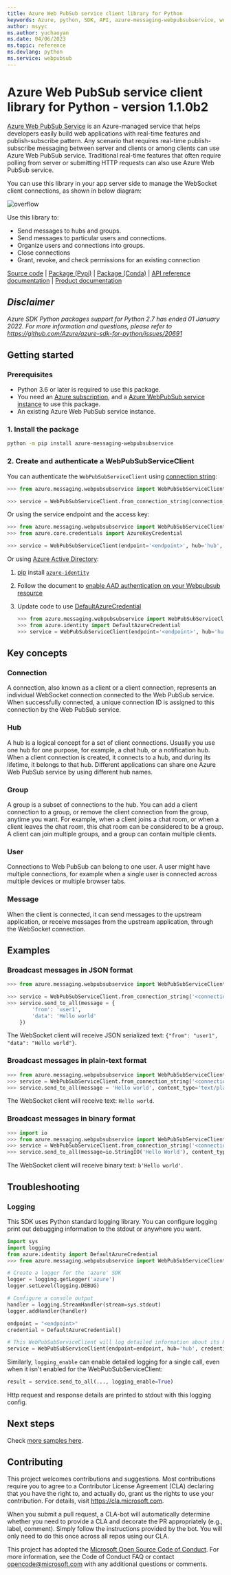```yaml
---
title: Azure Web PubSub service client library for Python
keywords: Azure, python, SDK, API, azure-messaging-webpubsubservice, webpubsub
author: msyyc
ms.author: yuchaoyan
ms.date: 04/06/2023
ms.topic: reference
ms.devlang: python
ms.service: webpubsub
---
```

# Azure Web PubSub service client library for Python - version 1.1.0b2 


[Azure Web PubSub Service](https://aka.ms/awps/doc) is an Azure-managed service that helps developers easily build web applications with real-time features and publish-subscribe pattern. Any scenario that requires real-time publish-subscribe messaging between server and clients or among clients can use Azure Web PubSub service. Traditional real-time features that often require polling from server or submitting HTTP requests can also use Azure Web PubSub service.

You can use this library in your app server side to manage the WebSocket client connections, as shown in below diagram:

![overflow](https://user-images.githubusercontent.com/668244/140014067-25a00959-04dc-47e8-ac25-6957bd0a71ce.png)

Use this library to:
- Send messages to hubs and groups.
- Send messages to particular users and connections.
- Organize users and connections into groups.
- Close connections
- Grant, revoke, and check permissions for an existing connection

[Source code](https://github.com/Azure/azure-sdk-for-python/blob/main/sdk/webpubsub/azure-messaging-webpubsubservice)
| [Package (Pypi)][package]
| [Package (Conda)](https://anaconda.org/microsoft/azure-messaging-webpubsubservice)
| [API reference documentation](https://aka.ms/awps/sdk/python)
| [Product documentation][webpubsubservice_docs]

## _Disclaimer_

_Azure SDK Python packages support for Python 2.7 has ended 01 January 2022. For more information and questions, please refer to https://github.com/Azure/azure-sdk-for-python/issues/20691_

## Getting started

### Prerequisites

- Python 3.6 or later is required to use this package.
- You need an [Azure subscription][azure_sub], and a [Azure WebPubSub service instance][webpubsubservice_docs] to use this package.
- An existing Azure Web PubSub service instance.

### 1. Install the package

```bash
python -m pip install azure-messaging-webpubsubservice
```

### 2. Create and authenticate a WebPubSubServiceClient

You can authenticate the `WebPubSubServiceClient` using [connection string][connection_string]:

```python
>>> from azure.messaging.webpubsubservice import WebPubSubServiceClient

>>> service = WebPubSubServiceClient.from_connection_string(connection_string='<connection_string>', hub='hub')
```

Or using the service endpoint and the access key:

```python
>>> from azure.messaging.webpubsubservice import WebPubSubServiceClient
>>> from azure.core.credentials import AzureKeyCredential

>>> service = WebPubSubServiceClient(endpoint='<endpoint>', hub='hub', credential=AzureKeyCredential("<access_key>"))
```

Or using [Azure Active Directory][aad_doc]:
1. [pip][pip] install [`azure-identity`][azure_identity_pip]
2. Follow the document to [enable AAD authentication on your Webpubsub resource][aad_doc]
3. Update code to use [DefaultAzureCredential][default_azure_credential]

    ```python
    >>> from azure.messaging.webpubsubservice import WebPubSubServiceClient
    >>> from azure.identity import DefaultAzureCredential
    >>> service = WebPubSubServiceClient(endpoint='<endpoint>', hub='hub', credential=DefaultAzureCredential())
    ```

## Key concepts

### Connection

A connection, also known as a client or a client connection, represents an individual WebSocket connection connected to the Web PubSub service. When successfully connected, a unique connection ID is assigned to this connection by the Web PubSub service.

### Hub

A hub is a logical concept for a set of client connections. Usually you use one hub for one purpose, for example, a chat hub, or a notification hub. When a client connection is created, it connects to a hub, and during its lifetime, it belongs to that hub. Different applications can share one Azure Web PubSub service by using different hub names.

### Group

A group is a subset of connections to the hub. You can add a client connection to a group, or remove the client connection from the group, anytime you want. For example, when a client joins a chat room, or when a client leaves the chat room, this chat room can be considered to be a group. A client can join multiple groups, and a group can contain multiple clients.

### User

Connections to Web PubSub can belong to one user. A user might have multiple connections, for example when a single user is connected across multiple devices or multiple browser tabs.

### Message

When the client is connected, it can send messages to the upstream application, or receive messages from the upstream application, through the WebSocket connection.

## Examples

### Broadcast messages in JSON format

```python
>>> from azure.messaging.webpubsubservice import WebPubSubServiceClient

>>> service = WebPubSubServiceClient.from_connection_string('<connection_string>', hub='hub1')
>>> service.send_to_all(message = {
        'from': 'user1',
        'data': 'Hello world'
    })
```

The WebSocket client will receive JSON serialized text: `{"from": "user1", "data": "Hello world"}`.

### Broadcast messages in plain-text format

```python
>>> from azure.messaging.webpubsubservice import WebPubSubServiceClient
>>> service = WebPubSubServiceClient.from_connection_string('<connection_string>', hub='hub1')
>>> service.send_to_all(message = 'Hello world', content_type='text/plain')
```

The WebSocket client will receive text: `Hello world`.

### Broadcast messages in binary format

```python
>>> import io
>>> from azure.messaging.webpubsubservice import WebPubSubServiceClient
>>> service = WebPubSubServiceClient.from_connection_string('<connection_string>', hub='hub')
>>> service.send_to_all(message=io.StringIO('Hello World'), content_type='application/octet-stream')
```
The WebSocket client will receive binary text: `b'Hello world'`.

## Troubleshooting

### Logging

This SDK uses Python standard logging library.
You can configure logging print out debugging information to the stdout or anywhere you want.

```python
import sys
import logging
from azure.identity import DefaultAzureCredential
>>> from azure.messaging.webpubsubservice import WebPubSubServiceClient

# Create a logger for the 'azure' SDK
logger = logging.getLogger('azure')
logger.setLevel(logging.DEBUG)

# Configure a console output
handler = logging.StreamHandler(stream=sys.stdout)
logger.addHandler(handler)

endpoint = "<endpoint>"
credential = DefaultAzureCredential()

# This WebPubSubServiceClient will log detailed information about its HTTP sessions, at DEBUG level
service = WebPubSubServiceClient(endpoint=endpoint, hub='hub', credential=credential, logging_enable=True)
```

Similarly, `logging_enable` can enable detailed logging for a single call,
even when it isn't enabled for the WebPubSubServiceClient:

```python
result = service.send_to_all(..., logging_enable=True)
```

Http request and response details are printed to stdout with this logging config.

## Next steps

Check [more samples here][samples].

## Contributing

This project welcomes contributions and suggestions. Most contributions require
you to agree to a Contributor License Agreement (CLA) declaring that you have
the right to, and actually do, grant us the rights to use your contribution.
For details, visit https://cla.microsoft.com.

When you submit a pull request, a CLA-bot will automatically determine whether
you need to provide a CLA and decorate the PR appropriately (e.g., label,
comment). Simply follow the instructions provided by the bot. You will only
need to do this once across all repos using our CLA.

This project has adopted the
[Microsoft Open Source Code of Conduct][code_of_conduct]. For more information,
see the Code of Conduct FAQ or contact opencode@microsoft.com with any
additional questions or comments.

<!-- LINKS -->
[webpubsubservice_docs]: https://aka.ms/awps/doc
[azure_cli]: /cli/azure
[azure_sub]: https://azure.microsoft.com/free/
[package]: https://pypi.org/project/azure-messaging-webpubsubservice/
[default_cred_ref]: https://aka.ms/azsdk-python-identity-default-cred-ref
[cla]: https://cla.microsoft.com
[code_of_conduct]: https://opensource.microsoft.com/codeofconduct/
[coc_faq]: https://opensource.microsoft.com/codeofconduct/faq/
[coc_contact]: mailto:opencode@microsoft.com
[authenticate_with_token]: /azure/cognitive-services/authentication?tabs=powershell#authenticate-with-an-authentication-token
[azure_identity_credentials]: https://github.com/Azure/azure-sdk-for-python/tree/main/sdk/identity/azure-identity#credentials
[azure_identity_pip]: https://pypi.org/project/azure-identity/
[default_azure_credential]: https://github.com/Azure/azure-sdk-for-python/tree/main/sdk/identity/azure-identity#defaultazurecredential
[pip]: https://pypi.org/project/pip/
[enable_aad]: /azure/azure-web-pubsub/howto-develop-create-instance
[api_key]: /azure/azure-web-pubsub/howto-websocket-connect?tabs=browser#authorization
[connection_string]: /azure/azure-web-pubsub/howto-websocket-connect?tabs=browser#authorization
[azure_portal]: /azure/azure-web-pubsub/howto-develop-create-instance
[azure-key-credential]: https://aka.ms/azsdk-python-core-azurekeycredential
[aad_doc]: https://aka.ms/awps/aad
[samples]: https://github.com/Azure/azure-sdk-for-python/tree/main/sdk/webpubsub/azure-messaging-webpubsubservice/samples

